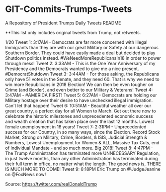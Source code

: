 # GIT-Commits-Trumps-Tweets
A Repository of President Trumps Daily Tweets README

**This list only includes original tweets from Trump, not retweets. 

1/20
Tweet 1: 3:17AM - Democrats are far more concerned with Illegal Immigrants than they are with our great Military or Safety at our dangerous Southern Border. They could have easily made a deal but decided to play Shutdown politics instead. #WeNeedMoreRepublicansIn18 in order to power through mess!
Tweet 2: 3:33AM - This is the One Year Anniversary of my Presidency and the Democrats wanted to give me a nice present. #DemocratShutdown
Tweet 3: 3:44AM - For those asking, the Republicans only have 51 votes in the Senate, and they need 60. That is why we need to win more Republicans in 2018 Election! We can then be even tougher on Crime (and Border), and even better to our Military & Veterans! 
Tweet 4: 3:47AM - #AMERICA FIRST!
Tweet 5: 6:27AM - Democrats are holding our Military hostage over their desire to have unchecked illegal immigration. Can't let that happen!
Tweet 6: 10:51AM - Beautiful weather all over our great country, a perfect day for all Women to March. Get out there now to celebrate the historic milestones and unprecedented economic success and wealth creation that has taken place over the last 12 months. Lowest female unemployment in 18 years!
Tweet 7: 2:31PM - Unprecedented success for our Country, in so many ways, since the Election. Record Stock Market, Strong on Military, Crime, Borders, & ISIS, Judicial Strength & Numbers, Lowest Unemployment for Women & ALL, Massive Tax Cuts, end of Individual Mandate - and so much more. Big 2018!
Tweet 8: 4:47PM - The Trump Administration has terminated more UNNECESSARY Regulation, in just twelve months, than any other Administration has terminated during their full term in office, no matter what the length. The good news is, THERE IS MUCH MORE TO COME!
Tweet 9: 6:18PM Eric Trump on @JudgeJeanine on @FoxNews now!



Source: https://twitter.com/realDonaldTrump
